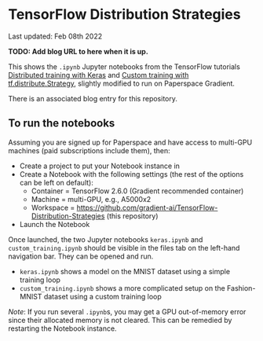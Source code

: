# TensorFlow Distribution Strategies

Last updated: Feb 08th 2022

**TODO: Add blog URL to here when it is up.**

This shows the `.ipynb` Jupyter notebooks from the TensorFlow tutorials [Distributed training with Keras](https://www.tensorflow.org/tutorials/distribute/keras) and [Custom training with tf.distribute.Strategy](https://www.tensorflow.org/tutorials/distribute/custom_training), slightly modified to run on Paperspace Gradient.

There is an associated blog entry for this repository.

## To run the notebooks

Assuming you are signed up for Paperspace and have access to multi-GPU machines (paid subscriptions include them), then:

- Create a project to put your Notebook instance in
- Create a Notebook with the following settings (the rest of the options can be left on default):
  - Container = TensorFlow 2.6.0 (Gradient recommended container)
  - Machine = multi-GPU, e.g., A5000x2
  - Workspace = https://github.com/gradient-ai/TensorFlow-Distribution-Strategies (this repository)
- Launch the Notebook

Once launched, the two Jupyter notebooks `keras.ipynb` and `custom_training.ipynb` should be visible in the files tab on the left-hand navigation bar. They can be opened and run.

- `keras.ipynb` shows a model on the MNIST dataset using a simple training loop
- `custom_training.ipynb` shows a more complicated setup on the Fashion-MNIST dataset using a custom training loop

*Note*: If you run several `.ipynb`s, you may get a GPU out-of-memory error since their allocated memory is not cleared. This can be remedied by restarting the Notebook instance.
